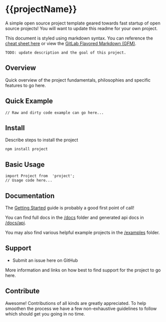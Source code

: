 {{projectName}}
=======================================================

A simple open source project template geared towards fast startup of open source projects! You will want to update this readme for your own project.

This document is styled using markdown syntax. You can reference the [cheat sheet here](docs/Markdown-Cheatsheet.md "Markdown-Cheatsheet") or view the [GitLab Flavored Markdown (GFM)](docs/GFM_markdown.md "GFM").

```
TODO: update description and the goal of this project.
```

Overview
--------
Quick overview of the project fundamentals, philosophies and specific features to go here.

Quick Example
-------------
```
// Raw and dirty code example can go here...
```

Install
-------

Describe steps to install the project

```
npm install project
```

Basic Usage
-----------
```
import Project from  'project';
// Usage code here...
```

Documentation
-------------
The [Getting Started](docs/getting-started.md) guide is probably a good first point of call!

You can find full docs in the [/docs](docs) folder and generated api docs in [/docs/api](docs/api).

You may also find various helpful example projects in the [/examples](examples) folder.

Support
-------
- Submit an issue here on GitHub

More information and links on how best to find support for the project to go here.

Contribute
----------
Awesome! Contributions of all kinds are greatly appreciated. To help smoothen the process we have a few non-exhaustive guidelines to follow which should get you going in no time.

